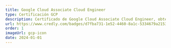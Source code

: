 ```yaml
---
title: Google Cloud Associate Cloud Engineer
type: Certificación GCP
description: Certificado de Google Cloud Associate Cloud Engineer, obtenido en 2024.
url: https://www.credly.com/badges/d7fba731-1e52-4460-8a1c-5334679a2153
order: 1
imageUrl: gcp-icon
date: 2024-01-01
---
```

